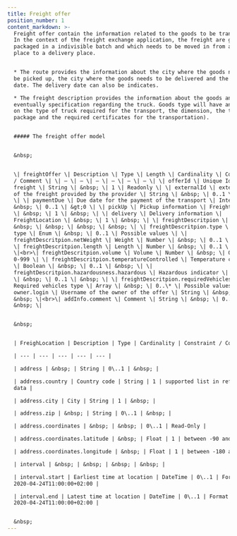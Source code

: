 ```yaml
---
title: Freight offer
position_number: 1
content_markdown: >-
  Freight offer contain the information related to the goods to be transported.
  In the context of the freight exchange application, the freight are goods
  packaged in a indivisible batch and which needs to be moved in from a loading
  place to a delivery place.


  * The route provides the information about the city where the goods needs to
  be picked up, the city where the goods needs to be delivered and the loading
  date. The delivery date can also be indicates.

  * The freight description provides the information about the goods and
  eventually specification regarding the truck. Goods type will have an impact
  on the type of truck required for the transport, the dimension, the transport
  package and the required certificates for the transportation).


  ##### The freight offer model


  &nbsp;


  \| freightOffer \| Description \| Type \| Length \| Cardinality \| Constraint
  / Comment \| \| — \| — \| — \| — \| — \| — \| \| offerId \| Unique Id of the
  freight \| String \| &nbsp; \| 1 \| Readonly \| \| externalId \| external Id
  of the freight provided by the provider \| String \| &nbsp; \| 0..1 \| &nbsp;
  \| \| paymentDue \| Due date for the payment of the transport \| Integer \|
  &nbsp; \| 0..1 \| &gt;0 \| \| pickUp \| Pickup information \| FreightLocation
  \| &nbsp; \| 1 \| &nbsp; \| \| delivery \| Delivery information \|
  FreightLocation \| &nbsp; \| 1 \| &nbsp; \| \| freightDescritpion \| &nbsp; \|
  &nbsp; \| &nbsp; \| &nbsp; \| &nbsp; \| \| freightDescritpion.type \| Goods
  type \| Enum \| &nbsp; \| 0..1 \| Possible values \| \|
  freightDescritpion.netWeight \| Weight \| Number \| &nbsp; \| 0..1 \| 0-999 \|
  \| freightDescritpion.length \| Length \| Number \| &nbsp; \| 0..1 \| 0-25
  \|<br>\| freightDescritpion.volume \| Volume \| Number \| &nbsp; \| 0..1 \|
  0-999 \| \| freightDescritpion.temperatureControlled \| Temperature controlled
  \| Boolean \| &nbsp; \| 0..1 \| &nbsp; \| \|
  freightDescritpion.hazardousness.hazardous \| Hazardous indicator \| Boolean
  \| &nbsp; \| 0..1 \| &nbsp; \| \| freightDescritpion.requiredVehicles \|
  Required vehicles type \| Array \| &nbsp; \| 0..\* \| Possible values \| \|
  owner.login \| Username of the owner of the offer \| String \| &nbsp; \| 1 \|
  &nbsp; \|<br>\| addInfo.comment \| Comment \| String \| &nbsp; \| 0..1 \|
  &nbsp; \|


  &nbsp;


  | FreighLocation | Description | Type | Cardinality | Constraint / Comment |

  | --- | --- | --- | --- | --- |

  | address | &nbsp; | String | 0\..1 | &nbsp; |

  | address.country | Country code | String | 1 | supported list in reference
  data |

  | address.city | City | String | 1 | &nbsp; |

  | address.zip | &nbsp; | String | 0\..1 | &nbsp; |

  | address.coordinates | &nbsp; | &nbsp; | 0\..1 | Read-Only |

  | address.coordinates.latitude | &nbsp; | Float | 1 | between -90 and +90 |

  | address.coordinates.longitude | &nbsp; | Float | 1 | between -180 and 180 |

  | interval | &nbsp; | &nbsp; | &nbsp; | &nbsp; |

  | interval.start | Earliest time at location | DateTime | 0\..1 | Format :
  2020-04-24T11:00:00+02:00 |

  | interval.end | Latest time at location | DateTime | 0\..1 | Format :
  2020-04-24T11:00:00+02:00 |


  &nbsp;
---
```

